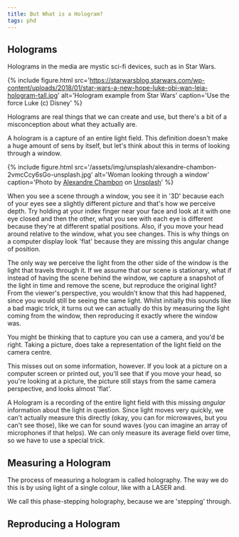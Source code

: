 ```yaml
---
title: But What is a Hologram?
tags: phd
---
```


## Holograms

Holograms in the media are mystic sci-fi devices, such as in Star Wars.

{% include figure.html src='https://starwarsblog.starwars.com/wp-content/uploads/2018/01/star-wars-a-new-hope-luke-obi-wan-leia-hologram-tall.jpg' alt='Hologram example from Star Wars' caption='Use the force Luke (c) Disney' %}

Holograms are real things that we can create and use, but there's a bit of a misconception about what they actually are.

A hologram is a capture of an entire light field.
This definition doesn't make a huge amount of sens by itself, but let's think about this in terms of looking through a window.

{% include figure.html src='/assets/img/unsplash/alexandre-chambon-2vmcCcy6sGo-unsplash.jpg' alt='Woman looking through a window' caption='Photo by <a href="https://unsplash.com/@goodspleen">Alexandre Chambon</a> on <a href="https://unsplash.com">Unsplash</a>' %}

When you see a scene through a window, you see it in '3D' because each of your eyes see a slightly different picture and that's how we perceive depth.
Try holding at your index finger near your face and look at it with one eye closed and then the other, what you see with each eye is different because they're at different spatial positions.
Also, if you move your head around relative to the window, what you see changes.
This is why things on a computer display look 'flat' because they are missing this angular change of position.

The only way we perceive the light from the other side of the window is the light that travels through it.
If we assume that our scene is stationary, what if instead of having the scene behind the window, we capture a snapshot of the light in time and remove the scene, but reproduce the original light?
From the viewer's perspective, you wouldn't know that this had happened, since you would still be seeing the same light.
Whilst initially this sounds like a bad magic trick, it turns out we can actually do this by measuring the light coming from the window, then reproducing it exactly where the window was.

You might be thinking that to capture you can use a camera, and you'd be right.
Taking a picture, does take a representation of the light field on the camera centre.

This misses out on some information, however.
If you look at a picture on a computer screen or printed out, you'll see that if you move your head, so you're looking at a picture, the picture still stays from the same camera perspective, and looks almost 'flat'.

A Hologram is a recording of the entire light field with this missing _angular_ information about the light in question.
Since light moves very quickly, we can't actually measure this directly (okay, you can for microwaves, but you can't see those), like we can for sound waves (you can imagine an array of microphones if that helps).
We can only measure its average field over time, so we have to use a special trick.

## Measuring a Hologram

The process of measuring a hologram is called holography.
The way we do this is by using light of a single colour, like with a LASER and.

We call this phase-stepping holography, because we are 'stepping' through.

## Reproducing a Hologram
